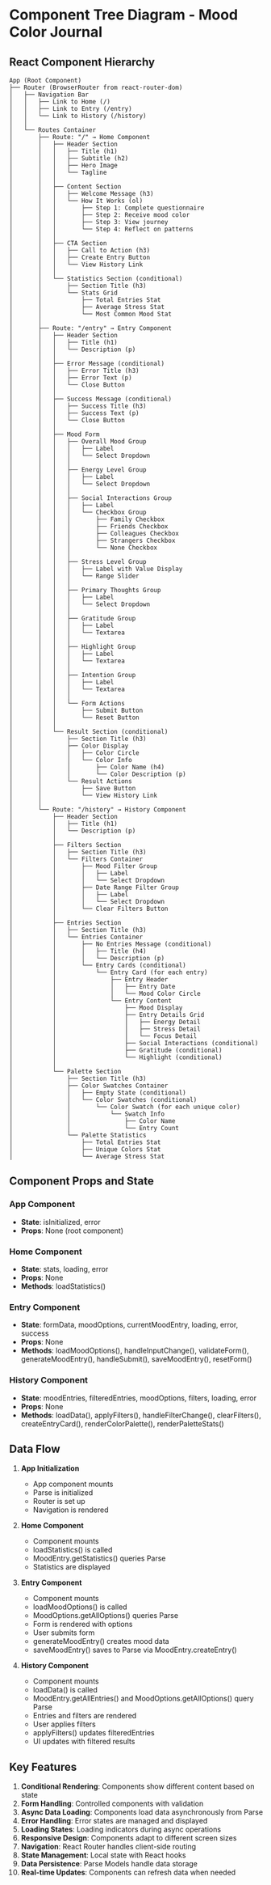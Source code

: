 # Component Tree Diagram - Mood Color Journal

## React Component Hierarchy

```
App (Root Component)
├── Router (BrowserRouter from react-router-dom)
│   ├── Navigation Bar
│   │   ├── Link to Home (/)
│   │   ├── Link to Entry (/entry)
│   │   └── Link to History (/history)
│   │
│   └── Routes Container
│       ├── Route: "/" → Home Component
│       │   ├── Header Section
│       │   │   ├── Title (h1)
│       │   │   ├── Subtitle (h2)
│       │   │   ├── Hero Image
│       │   │   └── Tagline
│       │   │
│       │   ├── Content Section
│       │   │   ├── Welcome Message (h3)
│       │   │   └── How It Works (ol)
│       │   │       ├── Step 1: Complete questionnaire
│       │   │       ├── Step 2: Receive mood color
│       │   │       ├── Step 3: View journey
│       │   │       └── Step 4: Reflect on patterns
│       │   │
│       │   ├── CTA Section
│       │   │   ├── Call to Action (h3)
│       │   │   ├── Create Entry Button
│       │   │   └── View History Link
│       │   │
│       │   └── Statistics Section (conditional)
│       │       ├── Section Title (h3)
│       │       └── Stats Grid
│       │           ├── Total Entries Stat
│       │           ├── Average Stress Stat
│       │           └── Most Common Mood Stat
│       │
│       ├── Route: "/entry" → Entry Component
│       │   ├── Header Section
│       │   │   ├── Title (h1)
│       │   │   └── Description (p)
│       │   │
│       │   ├── Error Message (conditional)
│       │   │   ├── Error Title (h3)
│       │   │   ├── Error Text (p)
│       │   │   └── Close Button
│       │   │
│       │   ├── Success Message (conditional)
│       │   │   ├── Success Title (h3)
│       │   │   ├── Success Text (p)
│       │   │   └── Close Button
│       │   │
│       │   ├── Mood Form
│       │   │   ├── Overall Mood Group
│       │   │   │   ├── Label
│       │   │   │   └── Select Dropdown
│       │   │   │
│       │   │   ├── Energy Level Group
│       │   │   │   ├── Label
│       │   │   │   └── Select Dropdown
│       │   │   │
│       │   │   ├── Social Interactions Group
│       │   │   │   ├── Label
│       │   │   │   └── Checkbox Group
│       │   │   │       ├── Family Checkbox
│       │   │   │       ├── Friends Checkbox
│       │   │   │       ├── Colleagues Checkbox
│       │   │   │       ├── Strangers Checkbox
│       │   │   │       └── None Checkbox
│       │   │   │
│       │   │   ├── Stress Level Group
│       │   │   │   ├── Label with Value Display
│       │   │   │   └── Range Slider
│       │   │   │
│       │   │   ├── Primary Thoughts Group
│       │   │   │   ├── Label
│       │   │   │   └── Select Dropdown
│       │   │   │
│       │   │   ├── Gratitude Group
│       │   │   │   ├── Label
│       │   │   │   └── Textarea
│       │   │   │
│       │   │   ├── Highlight Group
│       │   │   │   ├── Label
│       │   │   │   └── Textarea
│       │   │   │
│       │   │   ├── Intention Group
│       │   │   │   ├── Label
│       │   │   │   └── Textarea
│       │   │   │
│       │   │   └── Form Actions
│       │   │       ├── Submit Button
│       │   │       └── Reset Button
│       │   │
│       │   └── Result Section (conditional)
│       │       ├── Section Title (h3)
│       │       ├── Color Display
│       │       │   ├── Color Circle
│       │       │   └── Color Info
│       │       │       ├── Color Name (h4)
│       │       │       └── Color Description (p)
│       │       └── Result Actions
│       │           ├── Save Button
│       │           └── View History Link
│       │
│       └── Route: "/history" → History Component
│           ├── Header Section
│           │   ├── Title (h1)
│           │   └── Description (p)
│           │
│           ├── Filters Section
│           │   ├── Section Title (h3)
│           │   └── Filters Container
│           │       ├── Mood Filter Group
│           │       │   ├── Label
│           │       │   └── Select Dropdown
│           │       ├── Date Range Filter Group
│           │       │   ├── Label
│           │       │   └── Select Dropdown
│           │       └── Clear Filters Button
│           │
│           ├── Entries Section
│           │   ├── Section Title (h3)
│           │   └── Entries Container
│           │       ├── No Entries Message (conditional)
│           │       │   ├── Title (h4)
│           │       │   └── Description (p)
│           │       └── Entry Cards (conditional)
│           │           └── Entry Card (for each entry)
│           │               ├── Entry Header
│           │               │   ├── Entry Date
│           │               │   └── Mood Color Circle
│           │               └── Entry Content
│           │                   ├── Mood Display
│           │                   ├── Entry Details Grid
│           │                   │   ├── Energy Detail
│           │                   │   ├── Stress Detail
│           │                   │   └── Focus Detail
│           │                   ├── Social Interactions (conditional)
│           │                   ├── Gratitude (conditional)
│           │                   └── Highlight (conditional)
│           │
│           └── Palette Section
│               ├── Section Title (h3)
│               ├── Color Swatches Container
│               │   ├── Empty State (conditional)
│               │   └── Color Swatches (conditional)
│               │       └── Color Swatch (for each unique color)
│               │           └── Swatch Info
│               │               ├── Color Name
│               │               └── Entry Count
│               └── Palette Statistics
│                   ├── Total Entries Stat
│                   ├── Unique Colors Stat
│                   └── Average Stress Stat
```

## Component Props and State

### App Component
- **State**: isInitialized, error
- **Props**: None (root component)

### Home Component
- **State**: stats, loading, error
- **Props**: None
- **Methods**: loadStatistics()

### Entry Component
- **State**: formData, moodOptions, currentMoodEntry, loading, error, success
- **Props**: None
- **Methods**: loadMoodOptions(), handleInputChange(), validateForm(), generateMoodEntry(), handleSubmit(), saveMoodEntry(), resetForm()

### History Component
- **State**: moodEntries, filteredEntries, moodOptions, filters, loading, error
- **Props**: None
- **Methods**: loadData(), applyFilters(), handleFilterChange(), clearFilters(), createEntryCard(), renderColorPalette(), renderPaletteStats()

## Data Flow

1. **App Initialization**
   - App component mounts
   - Parse is initialized
   - Router is set up
   - Navigation is rendered

2. **Home Component**
   - Component mounts
   - loadStatistics() is called
   - MoodEntry.getStatistics() queries Parse
   - Statistics are displayed

3. **Entry Component**
   - Component mounts
   - loadMoodOptions() is called
   - MoodOptions.getAllOptions() queries Parse
   - Form is rendered with options
   - User submits form
   - generateMoodEntry() creates mood data
   - saveMoodEntry() saves to Parse via MoodEntry.createEntry()

4. **History Component**
   - Component mounts
   - loadData() is called
   - MoodEntry.getAllEntries() and MoodOptions.getAllOptions() query Parse
   - Entries and filters are rendered
   - User applies filters
   - applyFilters() updates filteredEntries
   - UI updates with filtered results

## Key Features

1. **Conditional Rendering**: Components show different content based on state
2. **Form Handling**: Controlled components with validation
3. **Async Data Loading**: Components load data asynchronously from Parse
4. **Error Handling**: Error states are managed and displayed
5. **Loading States**: Loading indicators during async operations
6. **Responsive Design**: Components adapt to different screen sizes
7. **Navigation**: React Router handles client-side routing
8. **State Management**: Local state with React hooks
9. **Data Persistence**: Parse Models handle data storage
10. **Real-time Updates**: Components can refresh data when needed
